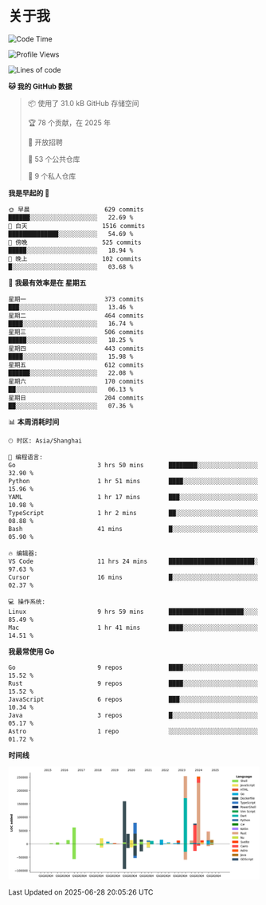 # 关于我

<!--START_SECTION:waka-->
![Code Time](http://img.shields.io/badge/Code%20Time-3%2C912%20hrs%2032%20mins-blue)

![Profile Views](http://img.shields.io/badge/%E4%B8%AA%E4%BA%BA%E8%B5%84%E6%96%99%E8%A7%82%E7%9C%8B%E6%AC%A1%E6%95%B0-0-blue)

![Lines of code](https://img.shields.io/badge/%E4%BB%8E%E3%80%8CHello%20World%E3%80%8D%E8%B5%B7%E6%88%91%E5%B7%B2%E7%BB%8F%E5%86%99%E4%BA%86-1.2%20million%20%E8%A1%8C%E4%BB%A3%E7%A0%81-blue)

**🐱 我的 GitHub 数据** 

> 📦  使用了 31.0 kB GitHub 存储空间 
 > 
> 🏆 78 个贡献，在 2025 年
 > 
> 💼 开放招聘
 > 
> 📜 53 个公共仓库 
 > 
> 🔑 9 个私人仓库 
 > 
**我是早起的 🐤** 

```text
🌞 早晨                     629 commits         ██████░░░░░░░░░░░░░░░░░░░   22.69 % 
🌆 白天                     1516 commits        ██████████████░░░░░░░░░░░   54.69 % 
🌃 傍晚                     525 commits         █████░░░░░░░░░░░░░░░░░░░░   18.94 % 
🌙 晚上                     102 commits         █░░░░░░░░░░░░░░░░░░░░░░░░   03.68 % 
```
📅 **我最有效率是在 星期五** 

```text
星期一                      373 commits         ███░░░░░░░░░░░░░░░░░░░░░░   13.46 % 
星期二                      464 commits         ████░░░░░░░░░░░░░░░░░░░░░   16.74 % 
星期三                      506 commits         █████░░░░░░░░░░░░░░░░░░░░   18.25 % 
星期四                      443 commits         ████░░░░░░░░░░░░░░░░░░░░░   15.98 % 
星期五                      612 commits         ██████░░░░░░░░░░░░░░░░░░░   22.08 % 
星期六                      170 commits         ██░░░░░░░░░░░░░░░░░░░░░░░   06.13 % 
星期日                      204 commits         ██░░░░░░░░░░░░░░░░░░░░░░░   07.36 % 
```


📊 **本周消耗时间** 

```text
🕑︎ 时区: Asia/Shanghai

💬 编程语言: 
Go                       3 hrs 50 mins       ████████░░░░░░░░░░░░░░░░░   32.90 % 
Python                   1 hr 51 mins        ████░░░░░░░░░░░░░░░░░░░░░   15.96 % 
YAML                     1 hr 17 mins        ███░░░░░░░░░░░░░░░░░░░░░░   10.98 % 
TypeScript               1 hr 2 mins         ██░░░░░░░░░░░░░░░░░░░░░░░   08.88 % 
Bash                     41 mins             █░░░░░░░░░░░░░░░░░░░░░░░░   05.90 % 

🔥 编辑器: 
VS Code                  11 hrs 24 mins      ████████████████████████░   97.63 % 
Cursor                   16 mins             █░░░░░░░░░░░░░░░░░░░░░░░░   02.37 % 

💻 操作系统: 
Linux                    9 hrs 59 mins       █████████████████████░░░░   85.49 % 
Mac                      1 hr 41 mins        ████░░░░░░░░░░░░░░░░░░░░░   14.51 % 
```

**我最常使用 Go** 

```text
Go                       9 repos             ████░░░░░░░░░░░░░░░░░░░░░   15.52 % 
Rust                     9 repos             ████░░░░░░░░░░░░░░░░░░░░░   15.52 % 
JavaScript               6 repos             ███░░░░░░░░░░░░░░░░░░░░░░   10.34 % 
Java                     3 repos             █░░░░░░░░░░░░░░░░░░░░░░░░   05.17 % 
Astro                    1 repo              ░░░░░░░░░░░░░░░░░░░░░░░░░   01.72 % 
```



**时间线**

![Lines of Code chart](https://raw.githubusercontent.com/catusax/catusax/master/assets/bar_graph.png)


 Last Updated on 2025-06-28 20:05:26 UTC
<!--END_SECTION:waka-->
